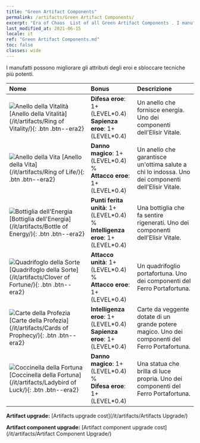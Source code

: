 ```yaml
---
title: "Green Artifact Components"
permalink: /artifacts/Green Artifact Components/
excerpt: "Era of Chaos  List of all Green Artifact Components . I manufatti possono migliorare gli attributi degli eroi e sbloccare tecniche più potenti."
last_modified_at: 2021-06-15
locale: it
ref: "Green Artifact Components.md"
toc: false
classes: wide
---
```


  I manufatti possono migliorare gli attributi degli eroi e sbloccare tecniche più potenti.

  |     Nome    |   Bonus | Descrizione | 
  |:------------|:--------|:------------| 
 | ![Anello della Vitalità](/images/t/artifact_40111.png) [Anello della Vitalità](/it/artifacts/Ring of Vitality/){: .btn .btn--era2} | **Difesa eroe**: 1+(LEVEL\*0.4)<br/>**Sapienza eroe**: 1+(LEVEL\*0.4) | Un anello che fornisce energia. Uno dei componenti dell'Elisir Vitale. | 
 | ![Anello della Vita](/images/t/artifact_40112.png) [Anello della Vita](/it/artifacts/Ring of Life/){: .btn .btn--era2} | **Danno magico**: 1+(LEVEL\*0.4) %<br/>**Attacco eroe**: 1+(LEVEL\*0.4) | Un anello che garantisce un'ottima salute a chi lo indossa. Uno dei componenti dell'Elisir Vitale. | 
 | ![Bottiglia dell'Energia](/images/t/artifact_40113.png) [Bottiglia dell'Energia](/it/artifacts/Bottle of Energy/){: .btn .btn--era2} | **Punti ferita unità**: 1+(LEVEL\*0.4) %<br/>**Intelligenza eroe**: 1+(LEVEL\*0.4) | Una bottiglia che fa sentire rigenerati. Uno dei componenti dell'Elisir Vitale. | 
 | ![Quadrifoglo della Sorte](/images/t/artifact_40121.png) [Quadrifoglo della Sorte](/it/artifacts/Clover of Fortune/){: .btn .btn--era2} | **Attacco unità**: 1+(LEVEL\*0.4) %<br/>**Attacco eroe**: 1+(LEVEL\*0.4) | Un quadrifoglio portafortuna. Uno dei componenti del Ferro Portafortuna. | 
 | ![Carte della Profezia](/images/t/artifact_40122.png) [Carte della Profezia](/it/artifacts/Cards of Prophecy/){: .btn .btn--era2} | **Intelligenza eroe**: 1+(LEVEL\*0.4)<br/>**Sapienza eroe**: 1+(LEVEL\*0.4) | Carte da veggente dotate di un grande potere magico. Uno dei componenti del Ferro Portafortuna. | 
 | ![Coccinella della Fortuna](/images/t/artifact_40123.png) [Coccinella della Fortuna](/it/artifacts/Ladybird of Luck/){: .btn .btn--era2} | **Danno magico**: 1+(LEVEL\*0.4) %<br/>**Difesa eroe**: 1+(LEVEL\*0.4) | Una statua che brilla di luce propria. Uno dei componenti del Ferro Portafortuna. | 


  **Artifact upgrade:** [Artifacts upgrade cost](/it/artifacts/Artifacts Upgrade/)

 **Artifact component upgrade:** [Artifact component upgrade cost](/it/artifacts/Artifact Component Upgrade/)

